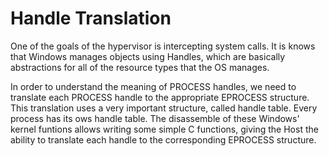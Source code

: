 # Handle Translation

One of the goals of the hypervisor is intercepting system calls.
It is knows that Windows manages objects using Handles, which are basically abstractions for all of the resource types that the OS manages.

In order to understand the meaning of PROCESS handles, we need to translate each PROCESS handle to the appropriate EPROCESS structure. This translation uses a very important structure, called handle table. Every process has its ows handle table.
The disassemble of these Windows' kernel funtions allows writing some simple C functions, giving the Host the ability to translate each handle to the corresponding EPROCESS structure.